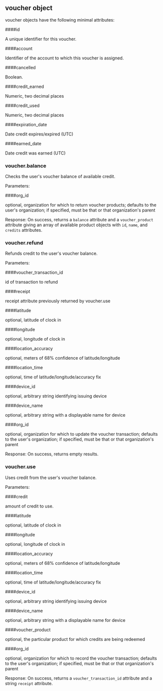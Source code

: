 ## voucher object

voucher objects have the following minimal attributes:

####id

A unique identifier for this voucher.

####account

Identifier of the account to which this voucher is assigned.

####cancelled

Boolean.

####credit_earned

Numeric, two decimal places

####credit_used

Numeric, two decimal places

####expiration_date

Date credit expires/expired (UTC)

####earned_date

Date credit was earned (UTC)

### voucher.balance

<script>tryit('voucher.balance')</script> 

Checks the user's voucher balance of available credit.

Parameters:

####org_id

optional, organization for which to return voucher products; defaults to the user's organization; if specified, must be that or that organization's parent

Response: On success, returns a `balance` attribute and a `voucher_product` attribute giving an array of available product objects with `id`, `name`, and `credits` attributes.

### voucher.refund

<script>tryit('voucher.refund')</script> 

Refunds credit to the user's voucher balance.

Parameters:

####voucher_transaction_id

id of transaction to refund

####receipt

receipt attribute previously returned by voucher.use

####latitude

optional, latitude of clock in

####longitude

optional, longitude of clock in

####location_accuracy

optional, meters of 68% confidence of latitude/longitude

####location_time

optional, time of latitude/longitude/accuracy fix

####device_id

optional, arbitrary string identifying issuing device

####device_name

optional, arbitrary string with a displayable name for device

####org_id

optional, organization for which to update the voucher transaction; defaults to the user's organization; if specified, must be that or that organization's parent

Response: On success, returns empty results.

### voucher.use

<script>tryit('voucher.use')</script> 

Uses credit from the user's voucher balance.

Parameters:

####credit

amount of credit to use.

####latitude

optional, latitude of clock in

####longitude

optional, longitude of clock in

####location_accuracy

optional, meters of 68% confidence of latitude/longitude

####location_time

optional, time of latitude/longitude/accuracy fix

####device_id

optional, arbitrary string identifying issuing device

####device_name

optional, arbitrary string with a displayable name for device

####voucher_product

optional, the particular product for which credits are being redeemed

####org_id

optional, organization for which to record the voucher transaction; defaults to the user's organization; if specified, must be that or that organization's parent

Response: On success, returns a `voucher_transaction_id` attribute and a string `receipt` attribute.

